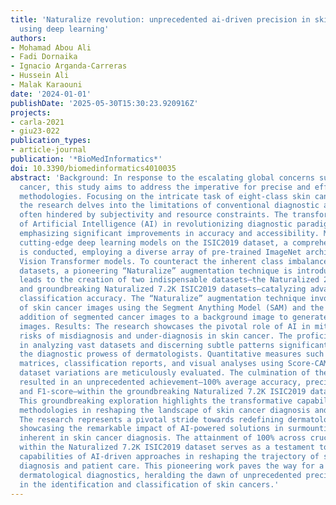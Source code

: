 ```yaml
---
title: 'Naturalize revolution: unprecedented ai-driven precision in skin cancer classification
  using deep learning'
authors:
- Mohamad Abou Ali
- Fadi Dornaika
- Ignacio Arganda-Carreras
- Hussein Ali
- Malak Karaouni
date: '2024-01-01'
publishDate: '2025-05-30T15:30:23.920916Z'
projects:
- carla-2021
- giu23-022
publication_types:
- article-journal
publication: '*BioMedInformatics*'
doi: 10.3390/biomedinformatics4010035
abstract: 'Background: In response to the escalating global concerns surrounding skin
  cancer, this study aims to address the imperative for precise and efficient diagnostic
  methodologies. Focusing on the intricate task of eight-class skin cancer classification,
  the research delves into the limitations of conventional diagnostic approaches,
  often hindered by subjectivity and resource constraints. The transformative potential
  of Artificial Intelligence (AI) in revolutionizing diagnostic paradigms is underscored,
  emphasizing significant improvements in accuracy and accessibility. Methods: Utilizing
  cutting-edge deep learning models on the ISIC2019 dataset, a comprehensive analysis
  is conducted, employing a diverse array of pre-trained ImageNet architectures and
  Vision Transformer models. To counteract the inherent class imbalance in skin cancer
  datasets, a pioneering “Naturalize” augmentation technique is introduced. This technique
  leads to the creation of two indispensable datasets—the Naturalized 2.4K ISIC2019
  and groundbreaking Naturalized 7.2K ISIC2019 datasets—catalyzing advancements in
  classification accuracy. The “Naturalize” augmentation technique involves the segmentation
  of skin cancer images using the Segment Anything Model (SAM) and the systematic
  addition of segmented cancer images to a background image to generate new composite
  images. Results: The research showcases the pivotal role of AI in mitigating the
  risks of misdiagnosis and under-diagnosis in skin cancer. The proficiency of AI
  in analyzing vast datasets and discerning subtle patterns significantly augments
  the diagnostic prowess of dermatologists. Quantitative measures such as confusion
  matrices, classification reports, and visual analyses using Score-CAM across diverse
  dataset variations are meticulously evaluated. The culmination of these endeavors
  resulted in an unprecedented achievement—100% average accuracy, precision, recall,
  and F1-score—within the groundbreaking Naturalized 7.2K ISIC2019 dataset. Conclusion:
  This groundbreaking exploration highlights the transformative capabilities of AI-driven
  methodologies in reshaping the landscape of skin cancer diagnosis and patient care.
  The research represents a pivotal stride towards redefining dermatological diagnosis,
  showcasing the remarkable impact of AI-powered solutions in surmounting the challenges
  inherent in skin cancer diagnosis. The attainment of 100% across crucial metrics
  within the Naturalized 7.2K ISIC2019 dataset serves as a testament to the transformative
  capabilities of AI-driven approaches in reshaping the trajectory of skin cancer
  diagnosis and patient care. This pioneering work paves the way for a new era in
  dermatological diagnostics, heralding the dawn of unprecedented precision and efficacy
  in the identification and classification of skin cancers.'
---
```

